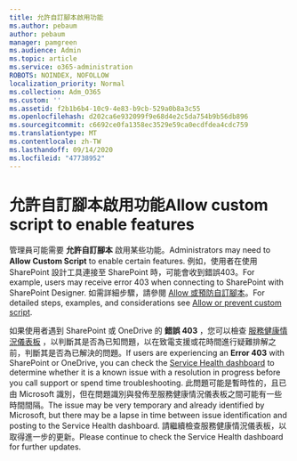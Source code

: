 ```yaml
---
title: 允許自訂腳本啟用功能
ms.author: pebaum
author: pebaum
manager: pamgreen
ms.audience: Admin
ms.topic: article
ms.service: o365-administration
ROBOTS: NOINDEX, NOFOLLOW
localization_priority: Normal
ms.collection: Adm_O365
ms.custom: ''
ms.assetid: f2b1b6b4-10c9-4e83-b9cb-529a0b8a3c55
ms.openlocfilehash: d202ca6e932099f9e68d4e2c5da754b9b56db896
ms.sourcegitcommit: c6692ce0fa1358ec3529e59ca0ecdfdea4cdc759
ms.translationtype: MT
ms.contentlocale: zh-TW
ms.lasthandoff: 09/14/2020
ms.locfileid: "47738952"
---
```

# <a name="allow-custom-script-to-enable-features"></a><span data-ttu-id="961a2-102">允許自訂腳本啟用功能</span><span class="sxs-lookup"><span data-stu-id="961a2-102">Allow custom script to enable features</span></span>

<span data-ttu-id="961a2-103">管理員可能需要 **允許自訂腳本** 啟用某些功能。</span><span class="sxs-lookup"><span data-stu-id="961a2-103">Administrators may need to **Allow Custom Script** to enable certain features.</span></span> <span data-ttu-id="961a2-104">例如，使用者在使用 SharePoint 設計工具連接至 SharePoint 時，可能會收到錯誤403。</span><span class="sxs-lookup"><span data-stu-id="961a2-104">For example, users may receive error 403 when connecting to SharePoint with SharePoint Designer.</span></span> <span data-ttu-id="961a2-105">如需詳細步驟，請參閱 [Allow 或預防自訂腳本](https://docs.microsoft.com/sharepoint/allow-or-prevent-custom-script)。</span><span class="sxs-lookup"><span data-stu-id="961a2-105">For detailed steps, examples, and considerations see [Allow or prevent custom script](https://docs.microsoft.com/sharepoint/allow-or-prevent-custom-script).</span></span>

<span data-ttu-id="961a2-106">如果使用者遇到 SharePoint 或 OneDrive 的 **錯誤 403** ，您可以檢查 [服務健康情況儀表板](https://admin.microsoft.com/AdminPortal/Home#/servicehealth) ，以判斷其是否為已知問題，以在致電支援或花時間進行疑難排解之前，判斷其是否為已解決的問題。</span><span class="sxs-lookup"><span data-stu-id="961a2-106">If users are experiencing an **Error 403** with SharePoint or OneDrive, you can check the [Service Health dashboard](https://admin.microsoft.com/AdminPortal/Home#/servicehealth) to determine whether it is a known issue with a resolution in progress before you call support or spend time troubleshooting.</span></span> <span data-ttu-id="961a2-107">此問題可能是暫時性的，且已由 Microsoft 識別，但在問題識別與發佈至服務健康情況儀表板之間可能有一些時間間隔。</span><span class="sxs-lookup"><span data-stu-id="961a2-107">The issue may be very temporary and already identified by Microsoft, but there may be a lapse in time between issue identification and posting to the Service Health dashboard.</span></span> <span data-ttu-id="961a2-108">請繼續檢查服務健康情況儀表板，以取得進一步的更新。</span><span class="sxs-lookup"><span data-stu-id="961a2-108">Please continue to check the Service Health dashboard for further updates.</span></span>

